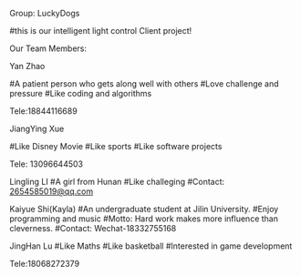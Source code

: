 Group: LuckyDogs

#this is our intelligent light control Client project!

Our Team Members:

Yan Zhao

#A patient person who gets along well with others
#Love challenge and pressure
#Like coding and algorithms

Tele:18844116689

JiangYing Xue

#Like Disney Movie
#Like sports
#Like software projects

Tele: 13096644503

Lingling LI
#A girl from Hunan
#Like challeging
#Contact: 2654585019@qq.com

Kaiyue Shi(Kayla)
#An undergraduate student at Jilin University.
#Enjoy programming and music
#Motto: Hard work makes more influence than cleverness.
#Contact: Wechat-18332755168

JingHan Lu
#Like Maths
#Like basketball
#Interested in game development

Tele:18068272379
